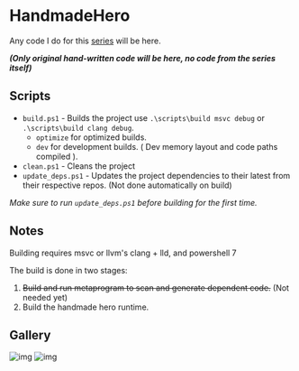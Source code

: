 # HandmadeHero

Any code I do for this [series](https://handmadehero.org) will be here.  

***(Only original hand-written code will be here, no code from the series itself)***

## Scripts

* `build.ps1` - Builds the project use `.\scripts\build msvc debug` or `.\scripts\build clang debug`.
  * `optimize` for optimized builds.
  * `dev` for development builds. ( Dev memory layout and code paths compiled ).
* `clean.ps1` - Cleans the project
* `update_deps.ps1` - Updates the project dependencies to their latest from their respective repos. (Not done automatically on build)

*Make sure to run `update_deps.ps1` before building for the first time.*

## Notes

Building requires msvc or llvm's clang + lld, and powershell 7

The build is done in two stages:

1. ~~Build and run metaprogram to scan and generate dependent code.~~ (Not needed yet)
2. Build the handmade hero runtime.

## Gallery

![img](https://files.catbox.moe/9zau4s.png)
![img](https://files.catbox.moe/b7ifa8.png)
